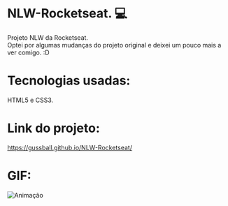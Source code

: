 # NLW-Rocketseat. 💻
Projeto NLW da Rocketseat.<br>
Optei por algumas mudanças do projeto original e deixei um pouco mais a ver comigo. :D

# Tecnologias usadas:
HTML5 e CSS3.

# Link do projeto: 
https://gussball.github.io/NLW-Rocketseat/

# GIF:
![Animação](https://user-images.githubusercontent.com/112123706/192395597-4f3519c7-20df-4c5d-a9e2-a56799aac484.gif)

